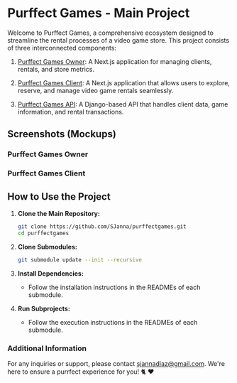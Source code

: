 # Purffect Games - Main Project

Welcome to Purffect Games, a comprehensive ecosystem designed to streamline the rental processes of a video game store. This project consists of three interconnected components:

1. [Purffect Games Owner](https://github.com/SJanna/purffectgames_owner): A Next.js application for managing clients, rentals, and store metrics.

2. [Purffect Games Client](https://github.com/Sjanna/purffectgames_client): A Next.js application that allows users to explore, reserve, and manage video game rentals seamlessly.

3. [Purffect Games API](https://github.com/Sjanna/purffectgames_api): A Django-based API that handles client data, game information, and rental transactions.

## Screenshots (Mockups)

### Purffect Games Owner
<!-- ![Owner](./mockups/owner.png) -->

### Purffect Games Client
<!-- ![Client](./mockups/client.png) -->

## How to Use the Project

1. **Clone the Main Repository:**
   ```bash
   git clone https://github.com/SJanna/purffectgames.git
   cd purffectgames
   ```

2. **Clone Submodules:**
   ```bash
   git submodule update --init --recursive
   ```

3. **Install Dependencies:**
   - Follow the installation instructions in the READMEs of each submodule.

4. **Run Subprojects:**
   - Follow the execution instructions in the READMEs of each submodule.

### Additional Information
For any inquiries or support, please contact [sjannadiaz@gmail.com](mailto:sjannadiaz@gmail.com). We're here to ensure a purrfect experience for you! :cat2: :heart: